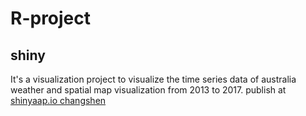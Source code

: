 # R-project

## shiny

It's a visualization project to visualize the time series data of australia weather and spatial map visualization from 2013 to 2017.
publish at [shinyaap.io changshen](https://changshen.shinyapps.io/shiny/)
